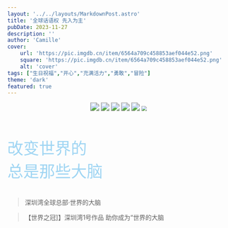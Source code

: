 ```yaml
---
layout: '../../layouts/MarkdownPost.astro'
title: '全球话语权 先入为主'
pubDate: 2023-11-27
description: ''
author: 'Camille'
cover:
    url: 'https://pic.imgdb.cn/item/6564a709c458853aef044e52.png'
    square: 'https://pic.imgdb.cn/item/6564a709c458853aef044e52.png'
    alt: 'cover'
tags: ["生日祝福","开心","充满活力","勇敢","冒险"]
theme: 'dark'
featured: true
---
```


<center>
    <img src="https://pic.imgdb.cn/item/6564a709c458853aef044d45.png" style="zoom:120%;" />
    <img src="https://pic.imgdb.cn/item/6564a709c458853aef044de4.png" style="zoom:120%;" />
    <img src="https://pic.imgdb.cn/item/6564a709c458853aef044e52.png" style="zoom:120%;" />
    <img src="https://pic.imgdb.cn/item/6564a709c458853aef044eab.png" style="zoom:120%;" />
    <img src="https://pic.imgdb.cn/item/6564a709c458853aef044ef5.png" style="zoom:120%;" />
    <img src="https://pic.imgdb.cn/item/6564b4c0c458853aef41207d.jpg" style="zoom:71.5%;" />
</center>

<br>

<p style="font-size: 36px; color: #9fd5f3;">
    改变世界的
    <br>
    总是那些大脑
</p>

> 深圳湾全球总部·世界的大脑

> 【世界之冠]】深圳湾1号作品 助你成为“世界的大脑